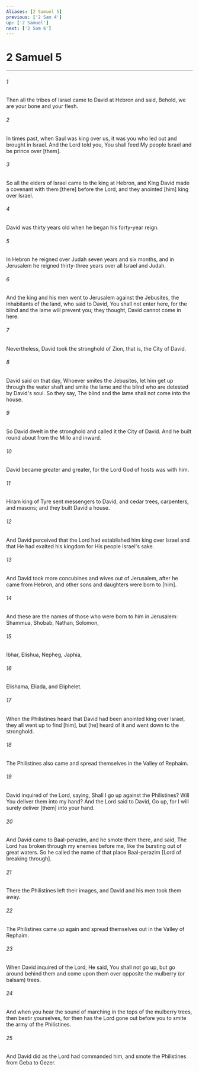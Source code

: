 ```yaml
---
Aliases: [2 Samuel 5]
previous: ['2 Sam 4']
up: ['2 Samuel']
next: ['2 Sam 6']
---
```

# 2 Samuel 5

***

###### 1 

Then all the tribes of Israel came to David at Hebron and said, Behold, we are your bone and your flesh. 

###### 2 

In times past, when Saul was king over us, it was you who led out and brought in Israel. And the Lord told you, You shall feed My people Israel and be prince over [them]. 

###### 3 

So all the elders of Israel came to the king at Hebron, and King David made a covenant with them [there] before the Lord, and they anointed [him] king over Israel. 

###### 4 

David was thirty years old when he began his forty-year reign. 

###### 5 

In Hebron he reigned over Judah seven years and six months, and in Jerusalem he reigned thirty-three years over all Israel and Judah. 

###### 6 

And the king and his men went to Jerusalem against the Jebusites, the inhabitants of the land, who said to David, You shall not enter here, for the blind and the lame will prevent you; they thought, David cannot come in here. 

###### 7 

Nevertheless, David took the stronghold of Zion, that is, the City of David. 

###### 8 

David said on that day, Whoever smites the Jebusites, let him get up through the water shaft and smite the lame and the blind who are detested by David's soul. So they say, The blind and the lame shall not come into the house. 

###### 9 

So David dwelt in the stronghold and called it the City of David. And he built round about from the Millo and inward. 

###### 10 

David became greater and greater, for the Lord God of hosts was with him. 

###### 11 

Hiram king of Tyre sent messengers to David, and cedar trees, carpenters, and masons; and they built David a house. 

###### 12 

And David perceived that the Lord had established him king over Israel and that He had exalted his kingdom for His people Israel's sake. 

###### 13 

And David took more concubines and wives out of Jerusalem, after he came from Hebron, and other sons and daughters were born to [him]. 

###### 14 

And these are the names of those who were born to him in Jerusalem: Shammua, Shobab, Nathan, Solomon, 

###### 15 

Ibhar, Elishua, Nepheg, Japhia, 

###### 16 

Elishama, Eliada, and Eliphelet. 

###### 17 

When the Philistines heard that David had been anointed king over Israel, they all went up to find [him], but [he] heard of it and went down to the stronghold. 

###### 18 

The Philistines also came and spread themselves in the Valley of Rephaim. 

###### 19 

David inquired of the Lord, saying, Shall I go up against the Philistines? Will You deliver them into my hand? And the Lord said to David, Go up, for I will surely deliver [them] into your hand. 

###### 20 

And David came to Baal-perazim, and he smote them there, and said, The Lord has broken through my enemies before me, like the bursting out of great waters. So he called the name of that place Baal-perazim [Lord of breaking through]. 

###### 21 

There the Philistines left their images, and David and his men took them away. 

###### 22 

The Philistines came up again and spread themselves out in the Valley of Rephaim. 

###### 23 

When David inquired of the Lord, He said, You shall not go up, but go around behind them and come upon them over opposite the mulberry (or balsam) trees. 

###### 24 

And when you hear the sound of marching in the tops of the mulberry trees, then bestir yourselves, for then has the Lord gone out before you to smite the army of the Philistines. 

###### 25 

And David did as the Lord had commanded him, and smote the Philistines from Geba to Gezer.
